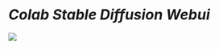 # ***Colab Stable Diffusion Webui***
[![](https://img.shields.io/static/v1?message=Open%20in%20Colab&logo=googlecolab&labelColor=5c5c5c&color=0f80c1&label=%20&style=flat)](https://colab.research.google.com/github/YoungerKayn/colab_stable_diffusion/blob/main/stable_diffusion.ipynb)<br>
